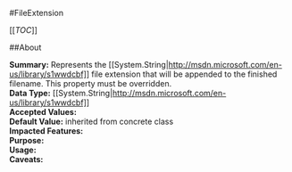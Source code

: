 #FileExtension

[[_TOC_]]

##About

**Summary:** Represents the [[System.String|http://msdn.microsoft.com/en-us/library/s1wwdcbf]] file extension that will be appended to the finished filename. This property must be overridden.  
**Data Type:** [[System.String|http://msdn.microsoft.com/en-us/library/s1wwdcbf]]  
**Accepted Values:**   
**Default Value:** inherited from concrete class  
**Impacted Features:**   
**Purpose:**   
**Usage:**   
**Caveats:**   

